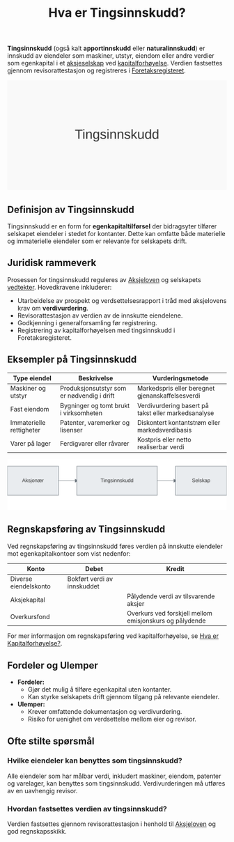 ﻿---
title: "Hva er Tingsinnskudd?"
meta_title: "Hva er Tingsinnskudd?"
meta_description: '**Tingsinnskudd** (også kalt **apportinnskudd** eller **naturalinnskudd**) er innskudd av eiendeler som maskiner, utstyr, eiendom eller andre verdier som egenk...'
slug: tingsinnskudd
type: blog
layout: pages/single
---

**Tingsinnskudd** (også kalt **apportinnskudd** eller **naturalinnskudd**) er innskudd av eiendeler som maskiner, utstyr, eiendom eller andre verdier som egenkapital i et [aksjeselskap](/blogs/regnskap/hva-er-et-aksjeselskap "Hva er et Aksjeselskap? Komplett Guide til Selskapsformen") ved [kapitalforhøyelse](/blogs/regnskap/kapitalforhoyelse "Kapitalforhøyelse: Metoder og Regnskapsføring"). Verdien fastsettes gjennom revisorattestasjon og registreres i [Foretaksregisteret](/blogs/regnskap/hva-er-foretaksregisteret "Hva er Foretaksregisteret? Komplett Guide til Foretaksregisteret i Norge").

![Illustrasjon av tingsinnskudd](tingsinnskudd-image.svg)

## Definisjon av Tingsinnskudd

Tingsinnskudd er en form for **egenkapitaltilførsel** der bidragsyter tilfører selskapet eiendeler i stedet for kontanter. Dette kan omfatte både materielle og immaterielle eiendeler som er relevante for selskapets drift.

## Juridisk rammeverk

Prosessen for tingsinnskudd reguleres av [Aksjeloven](/blogs/regnskap/hva-er-aksjeloven "Hva er Aksjeloven? Regler for Aksjeselskaper i Norge") og selskapets [vedtekter](/blogs/regnskap/hva-er-vedtekter-for-aksjeselskap "Hva er Vedtekter for Aksjeselskap? Krav og Innhold"). Hovedkravene inkluderer:

* Utarbeidelse av prospekt og verdsettelsesrapport i tråd med aksjelovens krav om **verdivurdering**.
* Revisorattestasjon av verdien av de innskutte eiendelene.
* Godkjenning i generalforsamling før registrering.
* Registrering av kapitalforhøyelsen med tingsinnskudd i Foretaksregisteret.

## Eksempler på Tingsinnskudd

| Type eiendel            | Beskrivelse                                    | Vurderingsmetode                                  |
|-------------------------|------------------------------------------------|----------------------------------------------------|
| Maskiner og utstyr      | Produksjonsutstyr som er nødvendig i drift     | Markedspris eller beregnet gjenanskaffelsesverdi   |
| Fast eiendom            | Bygninger og tomt brukt i virksomheten         | Verdivurdering basert på takst eller markedsanalyse|
| Immaterielle rettigheter| Patenter, varemerker og lisenser                | Diskontert kontantstrøm eller markedsverdibasis    |
| Varer på lager          | Ferdigvarer eller råvarer                      | Kostpris eller netto realiserbar verdi             |

![Illustrasjon av prosess for tingsinnskudd](tingsinnskudd-diagram.svg)

## Regnskapsføring av Tingsinnskudd

Ved regnskapsføring av tingsinnskudd føres verdien på innskutte eiendeler mot egenkapitalkontoer som vist nedenfor:

| Konto                | Debet                            | Kredit                                  |
|----------------------|----------------------------------|-----------------------------------------|
| Diverse eiendelskonto| Bokført verdi av innskuddet      |                                         |
| Aksjekapital         |                                  | Pålydende verdi av tilsvarende aksjer   |
| Overkursfond         |                                  | Overkurs ved forskjell mellom emisjonskurs og pålydende |

For mer informasjon om regnskapsføring ved kapitalforhøyelse, se [Hva er Kapitalforhøyelse?](/blogs/regnskap/kapitalforhoyelse "Kapitalforhøyelse: Metoder og Regnskapsføring").

## Fordeler og Ulemper

- **Fordeler:**
  - Gjør det mulig å tilføre egenkapital uten kontanter.
  - Kan styrke selskapets drift gjennom tilgang på relevante eiendeler.
- **Ulemper:**
  - Krever omfattende dokumentasjon og verdivurdering.
  - Risiko for uenighet om verdsettelse mellom eier og revisor.

## Ofte stilte spørsmål

### Hvilke eiendeler kan benyttes som tingsinnskudd?

Alle eiendeler som har målbar verdi, inkludert maskiner, eiendom, patenter og varelager, kan benyttes som tingsinnskudd. Verdivurderingen må utføres av en uavhengig revisor.

### Hvordan fastsettes verdien av tingsinnskudd?

Verdien fastsettes gjennom revisorattestasjon i henhold til [Aksjeloven](/blogs/regnskap/hva-er-aksjeloven "Hva er Aksjeloven? Regler for Aksjeselskaper i Norge") og god regnskapsskikk.









